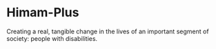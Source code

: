 # Himam-Plus
Creating a real, tangible change in the lives of an important segment of society: people with disabilities.
